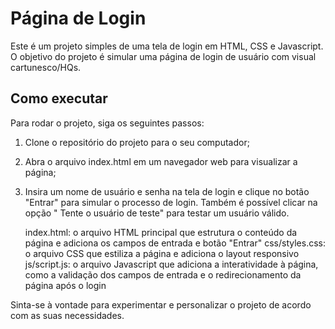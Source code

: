 # Página de Login

Este é um projeto simples de uma tela de login em HTML, CSS e Javascript. O objetivo do projeto é simular uma página de login de usuário com visual cartunesco/HQs.

## Como executar

Para rodar o projeto, siga os seguintes passos:

1. Clone o repositório do projeto para o seu computador;
2. Abra o arquivo index.html em um navegador web para visualizar a página;
3. Insira um nome de usuário e senha na tela de login e clique no botão "Entrar" para simular o processo de login. Também é possível clicar na opção " Tente o usuário de teste" para testar um usuário válido.

    index.html: o arquivo HTML principal que estrutura o conteúdo da página e adiciona os campos de entrada e botão "Entrar"
    css/styles.css: o arquivo CSS que estiliza a página e adiciona o layout responsivo
    js/script.js: o arquivo Javascript que adiciona a interatividade à página, como a validação dos campos de entrada e o redirecionamento da página após o login

Sinta-se à vontade para experimentar e personalizar o projeto de acordo com as suas necessidades.

